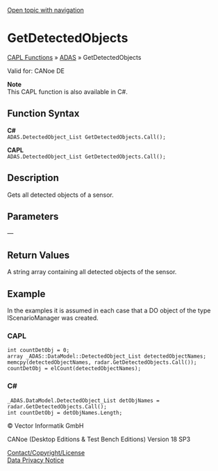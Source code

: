 [Open topic with navigation](../../../../../CANoeDEFamily.htm#Topics/CAPLFunctions/ADAS/Functions/CAPLfunctionGetDetectedObjects.md)

# GetDetectedObjects

[CAPL Functions](../../CAPLfunctions.md) » [ADAS](../CAPLfunctionsADASOverview.md) » GetDetectedObjects

Valid for: CANoe DE

**Note**  
This CAPL function is also available in C#.

## Function Syntax

**C#**  
`ADAS.DetectedObject_List GetDetectedObjects.Call();`

**CAPL**  
`ADAS.DetectedObject_List GetDetectedObjects.Call();`

## Description

Gets all detected objects of a sensor.

## Parameters

—

## Return Values

A string array containing all detected objects of the sensor.

## Example

In the examples it is assumed in each case that a DO object of the type IScenarioManager was created.

### CAPL

```plaintext
int countDetObj = 0;
array _ADAS::DataModel::DetectedObject_List detectedObjectNames;
memcpy(detectedObjectNames, radar.GetDetectedObjects.Call());
countDetObj = elCount(detectedObjectNames);
```

### C#

```plaintext
_ADAS.DataModel.DetectedObject_List detObjNames = radar.GetDetectedObjects.Call();
int countDetObj = detObjNames.Length;
```

© Vector Informatik GmbH

CANoe (Desktop Editions & Test Bench Editions) Version 18 SP3

[Contact/Copyright/License](../../../Shared/ContactCopyrightLicense.md)  
[Data Privacy Notice](https://www.vector.com/int/en/company/get-info/privacy-policy/)